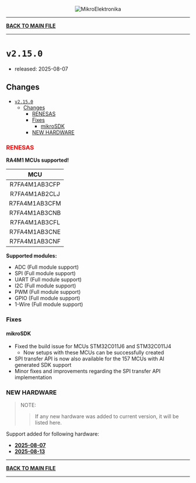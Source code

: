 <p align="center">
  <img src="http://www.mikroe.com/img/designs/beta/logo_small.png?raw=true" alt="MikroElektronika"/>
</p>

---

**[BACK TO MAIN FILE](../../changelog.md)**

---

# `v2.15.0`

+ released: 2025-08-07

## Changes

- [`v2.15.0`](#v2150)
  - [Changes](#changes)
    - [RENESAS](#renesas)
    - [Fixes](#fixes)
      - [mikroSDK](#mikrosdk)
    - [NEW HARDWARE](#new-hardware)

### <font color=red>RENESAS</font>

**RA4M1 MCUs supported!**

|       MCU       |
|  :------------: |
|  R7FA4M1AB3CFP  |
|  R7FA4M1AB2CLJ  |
|  R7FA4M1AB3CFM  |
|  R7FA4M1AB3CNB  |
|  R7FA4M1AB3CFL  |
|  R7FA4M1AB3CNE  |
|  R7FA4M1AB3CNF  |

**Supported modules:**

+ ADC (Full module support)
+ SPI (Full module support)
+ UART (Full module support)
+ I2C (Full module support)
+ PWM (Full module support)
+ GPIO (Full module support)
+ 1-Wire (Full module support)

### Fixes

#### mikroSDK

- Fixed the build issue for MCUs STM32C011J6 and STM32C011J4
  - Now setups with these MCUs can be successfully created
- SPI transfer API is now also available for the 157 MCUs with AI generated SDK support
- Minor fixes and improvements regarding the SPI transfer API implementation

### NEW HARDWARE

> NOTE:
>> If any new hardware was added to current version, it will be listed here.

Support added for following hardware:

+ **[2025-08-07](./new_hw/2025-08-07.md)**
+ **[2025-08-13](./new_hw/2025-08-13.md)**

---

**[BACK TO MAIN FILE](../../changelog.md)**

---
